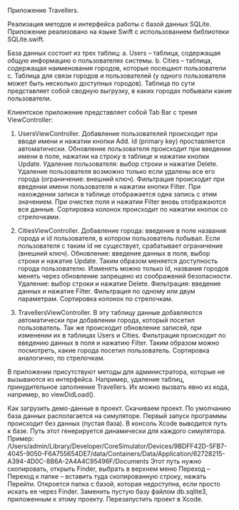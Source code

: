 
Приложение Travellers. 

Реализация методов и интерфейса работы с базой данных SQLite.
Приложение реализовано на языке Swift c использованием библиотеки SQLite.swift.

База данных состоит из трех таблиц:
a. Users – таблица, содержащая общую информацию о пользователях системы.
b. Cities – таблица, содержащая наименования городов, которые посещают пользователи
c. Таблица для связи городов и пользователей (у одного пользователя может быть несколько доступных городов). 
Таблица по сути представляет собой сводную выгрузку, в каких городах побывали какие пользователи.

Клиентское приложение представляет собой Tab Bar с тремя ViewController:

1.	UsersViewController.
Добавление пользователей происходит при вводе имени и нажатии кнопки Add. Id (primary key) проставляется автоматически.
Обновление пользователя происходит при введении имени в поле, нажатии на строку в таблице и нажатии кнопки Update.
Удаление пользователя: выбор строки и нажатие Delete. Удаление пользователя возможно только если удалены все его города (ограничение: внешний ключ).
Фильтрация происходит при введении имени пользователя и нажатии кнопки Filter. При нахождении записи в таблице отображается одна запись с этим значением. При очистке поля и нажатии Filter вновь отображаются все данные.
Сортировка колонок происходит по нажатии кнопок со стрелочками.

2.	CitiesViewController.
Добавление города: введение в поле названия города и id пользователя, в котором пользователь побывал. Если пользователя с таким id не существует, срабатывает ограничение (внешний ключ).
Обновление: введение данных в поля, выбор строки и нажатие Update. Таким образом меняется доступность города пользователю. Изменять можно только id, названия городов менять через обновление запрещено из соображений безопасности. 
Удаление: выбор строки и нажатие Delete.
Фильтрация: введение данных и нажатие Filter. Фильтрация по одному или двум параметрам.
Сортировка колонок по стрелочкам.

3.	TravellersViewController.
В эту таблицу данные добавляются автоматически при добавлении города, который посетил пользователь. Так же происходит обновление записей, при изменении их в таблицах Users и Cities.
Фильтрация происходит по введению данных в поля и нажатию Filter. Таким образом можно посмотреть, какие города посетил пользователь.
Сортировка аналогично, по стрелочкам.

В приложении присутствуют методы для администратора, которые не вызываются из интерфейса. Например, удаление таблиц, принудительное заполнение Travellers. Их можно вызвать явно из кода, например, во viewDidLoad().

Как загрузить демо-данные в проект.
Скачиваем проект. По умолчанию база данных располагается на симуляторе. Первый запуск программы происходит без данных (пустая база). В консоль Xcode выводится путь к базе. Путь этот генерируется динамически для каждого симулятора. Пример:
/Users/admin/Library/Developer/CoreSimulator/Devices/9BDFF42D-5FB7-4045-9050-F6A755654DE7/data/Containers/Data/Application/62728215-A394-4D0C-8B6A-2A4A4C95496F/Documents
Этот путь нужно скопировать, открыть Finder, выбрать в верхнем меню Переход – Переход к папке – вставить туда скопированную строку, нажать Перейти. Откроется папка с базой, которая недоступна, если просто искать ее через Finder.  Заменить пустую базу файлом db.sqlite3, приложенным к этому проекту. 
Перезапустить проект в Xcode.
